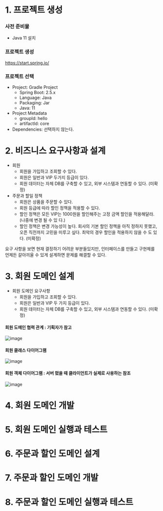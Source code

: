 # 1. 프로젝트 생성

### 사전 준비물

- Java 11 설치

### 프로젝트 생성

https://start.spring.io/

### 프로젝트 선택

- Project: Gradle Project 
  - Spring Boot: 2.5.x 
  - Language: Java 
  - Packaging: Jar 
  - Java: 11 
- Project Metadata 
  - groupId: hello 
  - artifactId: core 
- Dependencies: 선택하지 않는다.

# 2. 비즈니스 요구사항과 설계

- 회원
  - 회원을 가입하고 조회할 수 있다.
  - 회원은 일반과 VIP 두가지 등급이 있다.
  - 회원 데이터는 자체 DB를 구축할 수 있고, 외부 시스템과 연동할 수 있다. (미확정)
- 주문과 할일 정책
  - 회원은 상품을 주문할 수 있다.
  - 회원 등급에 따라 할인 정책을 적용할 수 있다.
  - 할인 정책은 모든 VIP는 1000원을 할인해주는 고정 금액 할인을 적용해달라. (나중에 변경 될 수 있 다.)
  - 할인 정책은 변경 가능성이 높다. 회사의 기본 할인 정책을 아직 정하지 못했고, 오픈 직전까지 고민을 미루고 싶다. 최악의 경우 할인을 적용하지 않을 수 도 있다. (미확정)

요구 사항을 보면 현재 결정하기 어려운 부분들있지만, 인터페이스를 만들고 구현체를 언제든 갈아끼울 수 있게 설계하면 문제를 해결할 수 있다.

# 3. 회원 도메인 설계

- 회원 도메인 요구사항
  - 회원을 가입하고 조회할 수 있다. 
  - 회원은 일반과 VIP 두 가지 등급이 있다. 
  - 회원 데이터는 자체 DB를 구축할 수 있고, 외부 시스템과 연동할 수 있다. (미확정)

#### 회원 도메인 협력 관계 : 기획자가 참고

![image](https://user-images.githubusercontent.com/38436013/126977572-61f0f92c-45b0-426f-a524-c9de8b1a693e.png)

#### 회원 클래스 다이어그램 

![image](https://user-images.githubusercontent.com/38436013/126977595-2fc47749-b5cd-4936-b16c-f2ee9a54f6bc.png)

#### 회원 객체 다이어그램 : 서버 떴을 때 클라이언트가 실제로 사용하는 참조

![image](https://user-images.githubusercontent.com/38436013/126973706-356b5fcf-8431-4148-b322-e3c44ff2f804.png)

# 4. 회원 도메인 개발





# 5. 회원 도메인 실행과 테스트





# 6. 주문과 할인 도메인 설계





# 7. 주문과 할인 도메인 개발





# 8. 주문과 할인 도메인 실행과 테스트

